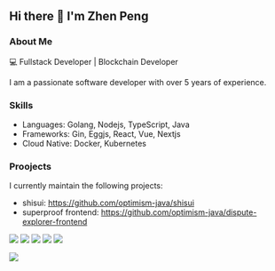 ## Hi there 👋 I'm Zhen Peng

### About Me
💻 Fullstack Developer | Blockchain Developer

I am a passionate software developer with over 5 years of experience.

### Skills

* Languages: Golang, Nodejs, TypeScript, Java
* Frameworks: Gin, Eggjs, React, Vue, Nextjs
* Cloud Native: Docker, Kubernetes

### Proojects

I currently maintain the following projects:

* shisui: https://github.com/optimism-java/shisui
* superproof frontend: https://github.com/optimism-java/dispute-explorer-frontend

![](https://github-profile-summary-cards.vercel.app/api/cards/profile-details?username=fearlessfe&theme=vue)
![](http://github-profile-summary-cards.vercel.app/api/cards/repos-per-language?username=fearlessfe&theme=default)
![](http://github-profile-summary-cards.vercel.app/api/cards/most-commit-language?username=fearlessfe&theme=default)
![](http://github-profile-summary-cards.vercel.app/api/cards/stats?username=fearlessfe&theme=default)
![](http://github-profile-summary-cards.vercel.app/api/cards/productive-time?username=fearlessfe&theme=default&utcOffset=8)

![](https://komarev.com/ghpvc/?username=fearlessfe&style=brightgreen)
<!--
**fearlessfe/fearlessfe** is a ✨ _special_ ✨ repository because its `README.md` (this file) appears on your GitHub profile.

Here are some ideas to get you started:

- 🔭 I’m currently working on ...
- 🌱 I’m currently learning ...
- 👯 I’m looking to collaborate on ...
- 🤔 I’m looking for help with ...
- 💬 Ask me about ...
- 📫 How to reach me: ...
- 😄 Pronouns: ...
- ⚡ Fun fact: ...
-->
